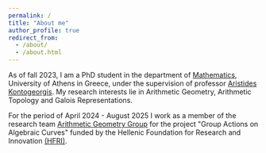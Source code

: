 ```yaml
---
permalink: /
title: "About me"
author_profile: true
redirect_from: 
  - /about/
  - /about.html
---
```



As of fall 2023, I am a PhD student in the department of [Mathematics](https://en.math.uoa.gr/), University of Athens in Greece, under the supervision of professor [Aristides Kontogeorgis](http://users.uoa.gr/~kontogar/). My research interests lie in Arithmetic Geometry, Arithmetic Topology and Galois Representations.

For the period of April 2024 - August 2025 I work as a member of the research team [Arithmetic Geometry Group](http://users.uoa.gr/~kontogar/AGgroup/index.html) for the project "Group Actions on Algebraic Curves" funded by the Hellenic Foundation for Research and Innovation [(HFRI)](https://www.elidek.gr/en/homepage/#).